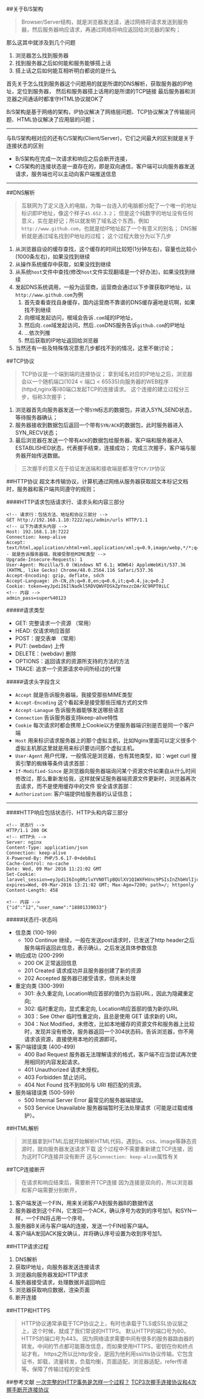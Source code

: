 ##关于B/S架构
> Browser/Server结构，就是浏览器发送请，通过网络将请求发送到服务器，然后服务器响应请求，再通过网络将响应返回给浏览器的架构；

那么这其中就涉及到几个问题

1. 浏览器怎么找到服务器
2. 找到服务器之后如何能和服务能够搭上话
3. 搭上话之后如何能互相听明白都说的是什么

首先关于怎么找到服务器这个问题用的就是所谓的DNS解析，获取服务器的IP地址，定位到服务器，
然后和服务器搭上话用的是所谓的TCP链接
最后服务器和浏览器之间通话时都准守HTML协议就OK了

B/S架构是基于网络的架构，IP协议解决了网络层问题、TCP协议解决了传输层问题、HTML协议解决了应用层的问题；

---
与B/S架构相对应的还有C/S架构(Client/Server)，它们之间最大的区别就是关于连接状态的区别

+ B/S架构在完成一次请求和响应之后会断开连接，
+ C/S架构的连接状态是一直存在的，即是双向通信，客户端可以向服务器发送请求，服务端也可以主动向客户端推送信息

---

##DNS解析
> 互联网为了定义连入的电脑，为每一台连入的电脑都分配了一个唯一的地址标识即IP地址，像这个样子`45.652.3.2`；
> 但是这个纯数字的地址没有任何意义，实在是好记；所以就发明了域名这个东西，例如`http://www.github.com`，也就是给IP地址起了一个有意义的别名；
> DNS解析就是通过域名找到IP地址的过程；
> 这个过程大致分为以下几步

1. 从浏览器自设的缓存查找，这个缓存的时间比较短(1分钟左右)，容量也比较小(1000条左右)，如果没找到继续
2. 从操作系统缓存中获取，如果没找到继续
3. 从系统`host`文件中查找(修改`host`文件实现翻墙是一个好办法)，如果没找到继续
4. 发起DNS系统调用，一般为运营商，运营商会通过以下步骤获取IP地址，以`http://www.github.com`为例
    1. 首先查看查找自身缓存，国内运营商不靠谱的DNS缓存遍地是坑啊，如果找不到继续
    2. 向根域发起访问，根域会告诉`.com`域的IP地址，
    3. 然后向`.com`域发起访问，然后`.com`DNS服务告诉`github.com`的IP地址
    4. ...依次列推
    5. 然后获取的IP地址返回给浏览器
5. 当然还有一些及特殊情况意思几步都找不到的情况，这里不做讨论；

##TCP协议
> TCP协议是一个端到端的连接协议；
> 拿到域名对应的IP地址之后，浏览器会以一个随机端口(1024 < 端口 < 65535)向服务器的WEB程序(httpd,nginx等)80端口发起TCP的连接请求。
> 这个连接的建立过程分三步，俗称3次握手；

1. 浏览器首先向服务器发送一个带`SYN`标志的数据包，并进入SYN_SEND状态，等待服务器确认；
2. 服务器接收到数据包后返回一个带有`SYN/ACK`的数据包，此时服务器进入SYN_RECV状态；
3. 最后浏览器在发送一个带有`ACK`的数据包给服务器，客户端和服务器进入ESTABLISHED状态，代表握手结束，连接成功；
完成三次握手，客户端与服务器开始传送数据。

> 三次握手的意义在于验证发送端和接收端是都准守`TCP/IP`协议

##HTTP协议
超文本传输协议，计算机通过网络从服务器获取超文本标记文档时，服务器和客户端共同遵守的规则；

####HTTP请求包括请求行、请求头和内容三部分
    
    <!-- 请求行：包括方法、地址和协议三部分 -->
    GET http://192.168.1.10:7222/api/admin/urls HTTP/1.1  
    <!-- 以下为请求头内容 -->
    Host: 192.168.1.10:7222
    Connection: keep-alive
    Accept: text/html,application/xhtml+xml,application/xml;q=0.9,image/webp,*/*;q=0.8<!-- 就是告诉服务器端，我接受那些MIME类型 -->
    Upgrade-Insecure-Requests: 1
    User-Agent: Mozilla/5.0 (Windows NT 6.1; WOW64) AppleWebKit/537.36 (KHTML, like Gecko) Chrome/48.0.2564.116 Safari/537.36
    Accept-Encoding: gzip, deflate, sdch
    Accept-Language: zh-CN,zh;q=0.8,en;q=0.6,it;q=0.4,ja;q=0.2
    Cookie: token=eyJpdiI6IlNadkl5RDVQWVFDSkZpYmxzcDArXC9RPT0iLC
    <!-- 内容 -->
    admin_pass=super%40123

#####请求类型
+ GET: 完整请求一个资源 （常用）
+ HEAD: 仅请求响应首部
+ POST：提交表单  （常用）
+ PUT: (webdav) 上传 
+ DELETE：(webdav) 删除 
+ OPTIONS：返回请求的资源所支持的方法的方法 
+ TRACE: 追求一个资源请求中间所经过的代理 

#####请求头字段含义
+ `Accept`  就是告诉服务器端，我接受那些MIME类型
+ `Accept-Encoding`  这个看起来是接受那些压缩方式的文件
+ `Accept-Lanague`   告诉服务器能够发送哪些语言 
+ `Connection`       告诉服务器支持keep-alive特性
+ `Cookie`           每次请求时都会携带上Cookie以方便服务器端识别是否是同一个客户端
+ `Host`             用来标识请求服务器上的那个虚拟主机，比如Nginx里面可以定义很多个虚拟主机那这里就是用来标识要访问那个虚拟主机。
+ `User-Agent`       用户代理，一般情况是浏览器，也有其他类型，如：wget curl 搜索引擎的蜘蛛等条件请求首部：
+ `If-Modified-Since` 是浏览器向服务器端询问某个资源文件如果自从什么时间修改过，那么重新发给我，这样就保证服务器端资源文件更新时，浏览器再次去请求，而不是使用缓存中的文件
安全请求首部：
+ `Authorization`: 客户端提供给服务器的认证信息；

---
####HTTP响应包括状态行、HTTP头和内容三部分
    
    <!-- 状态行 -->
    HTTP/1.1 200 OK
    <!-- HTTP头 -->
    Server: nginx
    Content-Type: application/json
    Connection: keep-alive
    X-Powered-By: PHP/5.6.17-0+deb8u1
    Cache-Control: no-cache
    Date: Wed, 09 Mar 2016 11:21:02 GMT
    Set-Cookie: laravel_session=eyJpdiI6Ing0RzluYVN0TlpBQUlXV1Q1WXFHVnc9PSIsInZhbHVlIjoiTnNCODNDM1YwMU14RXRtRGJuYWE4cWxRQzFzSG84bUpIUkRVYUVsRUNcL2RKZ3lERWQ1aXZoamZGWnNXY2dHU3RqTlFpc0N6N29BNCt2TGc2eGRSYUlRPT0iLCJtYWMiOiJhNThkYmNlNDNlNWMzZmY3OTllNTJlYjNmZjMyM2FlYzZhOWY0NjMwYzE3YTJjYjg0MWY2MDc5NmY5YjI2OTA4In0%3D; expires=Wed, 09-Mar-2016 13:21:02 GMT; Max-Age=7200; path=/; httponly
    Content-Length: 458

    <!-- 内容 -->
    {"id":"12","user_name":"18801339033"}

#####状态行-状态吗
+ 信息类 (100-199)
    * 100  Continue  继续，一般在发送post请求时，已发送了http header之后服务端将返回此信息，表示确认，之后发送具体参数信息
+ 响应成功 (200-299)
    * 200  OK   正常返回信息
    * 201  Created  请求成功并且服务器创建了新的资源
    * 202  Accepted  服务器已接受请求，但尚未处理
+ 重定向类 (300-399)
    * 301: 永久重定向, Location响应首部的值仍为当前URL，因此为隐藏重定向;
    * 302: 临时重定向，显式重定向, Location响应首部的值为新的URL
    * 303：See Other  临时性重定向，且总是使用 GET 请求新的 URI。
    * 304：Not Modified，未修改，比如本地缓存的资源文件和服务器上比较时，发现并没有修改，服务器返回一个304状态码，告诉浏览器，你不用请求该资源，直接使用本地的资源即可。
+ 客户端错误类 (400-499)
    * 400 Bad Request  服务器无法理解请求的格式，客户端不应当尝试再次使用相同的内容发起请求。
    * 401 Unauthorized  请求未授权。
    * 403 Forbidden  禁止访问。
    * 404 Not Found  找不到如何与 URI 相匹配的资源。
+ 服务端错误类 (500-599)
    * 500 Internal Server Error  最常见的服务器端错误。
    * 503 Service Unavailable 服务器端暂时无法处理请求（可能是过载或维护）。



##HTML解析
> 浏览器拿到HTML后就开始解析HTML代码，遇到js、css、image等静态资源时，就向服务器发送请求下载
> 这个过程中不需要重新建立TCP连接，因为这时TCP连接并没有断开
> 这与`Connection: keep-alive`属性有关


##TCP连接断开
> 在请求和响应结束后，需要断开TCP连接
> 因为连接是双向的，所以浏览器和客户端需要分别断开，

1. 客户端发送一个FIN，用来关闭客户A到服务器B的数据传送
2. 服务器收到这个FIN，它发回一个ACK，确认序号为收到的序号加1。和SYN一样，一个FIN将占用一个序号。
3. 服务器B关闭与客户端A的连接，发送一个FIN给客户端A。
4. 客户端A发回ACK报文确认，并将确认序号设置为收到序号加1。


##HTTP请求过程
1. DNS解析
2. 获取IP地址，向服务器发送连接请求
3. 浏览器向服务器发起HTTP请求
4. 服务器接受请求，处理数据并返回响应
5. 浏览器获取响应数据，渲染页面
6. 断开连接


##HTTP和HTTPS
> HTTP协议通常承载于TCP协议之上，有时也承载于TLS或SSL协议层之上，这个时候，就成了我们常说的HTTPS。
> 默认HTTP的端口号为80，HTTPS的端口号为443。
> 因为网络请求需要中间有很多的服务器路由器的转发。中间的节点都可能篡改信息，而如果使用HTTPS，密钥在你和终点站才有。
> https之所以比http安全，是因为他利用ssl/tls协议传输。它包含证书，卸载，流量转发，负载均衡，页面适配，浏览器适配，refer传递等。保障了传输过程的安全性

##参考文献
[一次完整的HTTP事务是怎样一个过程？](http://www.linux178.com/web/httprequest.html)
[TCP3次握手连接协议和4次握手断开连接协议](http://blog.csdn.net/lostyears/article/details/7104349)